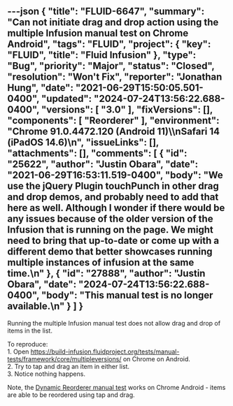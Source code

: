 ---json
{
  "title": "FLUID-6647",
  "summary": "Can not initiate drag and drop action using the multiple Infusion manual test on Chrome Android",
  "tags": "FLUID",
  "project": {
    "key": "FLUID",
    "title": "Fluid Infusion"
  },
  "type": "Bug",
  "priority": "Major",
  "status": "Closed",
  "resolution": "Won't Fix",
  "reporter": "Jonathan Hung",
  "date": "2021-06-29T15:50:05.501-0400",
  "updated": "2024-07-24T13:56:22.688-0400",
  "versions": [
    "3.0"
  ],
  "fixVersions": [],
  "components": [
    "Reorderer"
  ],
  "environment": "Chrome 91.0.4472.120 (Android 11)\\\nSafari 14 (iPadOS 14.6)\n",
  "issueLinks": [],
  "attachments": [],
  "comments": [
    {
      "id": "25622",
      "author": "Justin Obara",
      "date": "2021-06-29T16:53:11.519-0400",
      "body": "We use the jQuery Plugin touchPunch in other drag and drop demos, and probably need to add that here as well. Although I wonder if there would be any issues because of the older version of the Infusion that is running on the page. We might need to bring that up-to-date or come up with a different demo that better showcases running multiple instances of infusion at the same time.\n"
    },
    {
      "id": "27888",
      "author": "Justin Obara",
      "date": "2024-07-24T13:56:22.688-0400",
      "body": "This manual test is no longer available.\n"
    }
  ]
}
---
Running the multiple Infusion manual test does not allow drag and drop of items in the list.

To reproduce:\
1\. Open <https://build-infusion.fluidproject.org/tests/manual-tests/framework/core/multipleversions/> on Chrome on Android.\
2\. Try to tap and drag an item in either list.\
3\. Notice nothing happens.

Note, the [Dynamic Reorderer manual test](https://build-infusion.fluidproject.org/tests/manual-tests/components/reorderer/dynamic/) works on Chrome Android - items are able to be reordered using tap and drag.

        